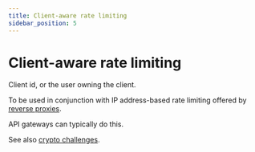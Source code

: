 ```yaml
---
title: Client-aware rate limiting
sidebar_position: 5
---
```


# Client-aware rate limiting

Client id, or the user owning the client.

To be used in conjunction with IP address-based rate limiting offered by [reverse proxies](reverse-proxies.md).

API gateways can typically do this.

See also [crypto challenges](./crypto-challenges.md).
